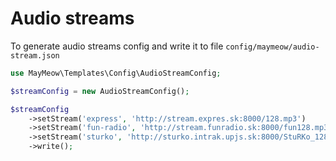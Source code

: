 # Audio streams

To generate audio streams config and write it to file `config/maymeow/audio-stream.json`

```php
use MayMeow\Templates\Config\AudioStreamConfig;

$streamConfig = new AudioStreamConfig();

$streamConfig
    ->setStream('express', 'http://stream.expres.sk:8000/128.mp3')
    ->setStream('fun-radio', 'http://stream.funradio.sk:8000/fun128.mp3')
    ->setStream('sturko', 'http://sturko.intrak.upjs.sk:8000/StuRKo_128.mp3')
    ->write();
```